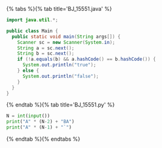 {% tabs %}{% tab title='BJ_15551.java' %}

```java
import java.util.*;

public class Main {
  public static void main(String args[]) {
    Scanner sc = new Scanner(System.in);
    String a = sc.next();
    String b = sc.next();
    if (!a.equals(b) && a.hashCode() == b.hashCode()) {
      System.out.println("true");
    } else {
      System.out.println("false");
    }
  }
}
```

{% endtab %}{% tab title='BJ_15551.py' %}

```py
N = int(input())
print("A" * (N-2) + "BA")
print("A" * (N-1) + "`")
```

{% endtab %}{% endtabs %}
